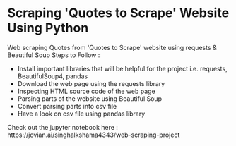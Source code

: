 # Scraping 'Quotes to Scrape' Website Using Python
Web scraping Quotes from 'Quotes to Scrape' website using requests & Beautiful Soup
Steps to Follow :
<ul>
<li>Install important libraries that will be helpful for the project i.e. requests, BeautifulSoup4, pandas</li>
<li>Download the web page using the requests library</li>
<li>Inspecting HTML source code of the web page</li>
<li>Parsing parts of the website using Beautiful Soup</li>
<li>Convert parsing parts into csv file</li>
<li>Have a look on csv file using pandas library</li>
</ul> 
Check out the jupyter notebook here : https://jovian.ai/singhalkshama4343/web-scraping-project
